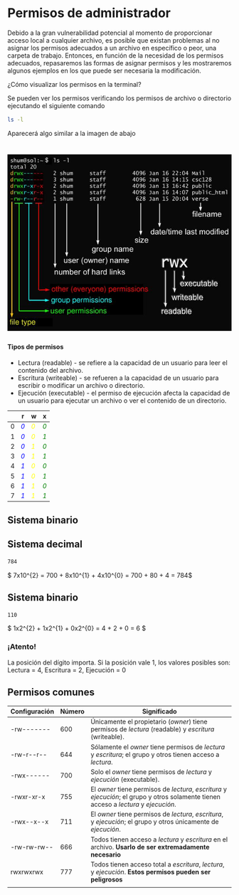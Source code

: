 # Permisos de administrador 

Debido a la gran vulnerabilidad potencial al momento de proporcionar acceso local a cualquier archivo, es posible que existan problemas al no asignar los permisos adecuados a un archivo en específico o peor, una carpeta de trabajo. Entonces, en función de la necesidad de los permisos adecuados, repasaremos las formas de asignar permisos y les mostraremos algunos ejemplos en los que puede ser necesaria la modificación.

¿Cómo visualizar los permisos en la terminal?

Se pueden ver los permisos verificando los permisos de archivo o directorio ejecutando el siguiente comando

```bash
ls -l
```

Aparecerá algo similar a la imagen de abajo

# ![imagen1](imagenes/image01.jpg "Estructura de permisos")

#### Tipos de permisos 

* Lectura (readable) - se refiere a la capacidad de un usuario para leer el contenido del archivo.
* Escritura (writeable) - se refueren a la capacidad de un usuario para escribir o modificar un archivo o directorio.
* Ejecución (executable) - el permiso de ejecución afecta la capacidad de un usuario para ejecutar un archivo o ver el contenido de un directorio.

|   | r | w | x |
| -------- | -------- | -------- | -------- |
| 0 | <span style="color:blue"> *0*</span> | <span style="color:yellow"> *0*</span> |  <span style="color:green"> *0*</span> |
| 1 | <span style="color:blue"> *0*</span> |  <span style="color:yellow"> *0*</span> |  <span style="color:green"> *1*</span> |
| 2 | <span style="color:blue"> *0*</span> |  <span style="color:yellow"> *1*</span> |  <span style="color:green"> *0*</span> |
| 3 | <span style="color:blue"> *0*</span> |  <span style="color:yellow"> *1*</span> | <span style="color:green"> *1*</span> |
| 4 | <span style="color:blue"> *1*</span> |  <span style="color:yellow"> *0*</span> |  <span style="color:green"> *0*</span> |
| 5 | <span style="color:blue"> *1*</span> |  <span style="color:yellow"> *0*</span> | <span style="color:green"> *1*</span> |
| 6 | <span style="color:blue"> *1*</span> |  <span style="color:yellow"> *1*</span> |  <span style="color:green"> *0*</span> |
| 7 | <span style="color:blue"> *1*</span> |  <span style="color:yellow"> *1*</span> | <span style="color:green"> *1*</span> |

## Sistema binario 

## Sistema decimal
```bash
784
```
$ 7x10^{2} = 700 + 8x10^{1} + 4x10^{0} = 700 + 80 + 4 = 784$

## Sistema binario 

```bash
110
```
$ 1x2^{2} + 1x2^{1} + 0x2^{0} = 4 + 2 + 0 = 6 $

### ¡Atento!

La posición del dígito importa. Si la posición vale 1, los valores posibles son: Lectura = 4, Escritura = 2, Ejecución = 0

## Permisos comunes

|Configuración |Número | Significado |
| -------- | -------- | -------- |
| -rw------- | 600 | Únicamente el propietario (*owner*) tiene permisos de *lectura* (readable) y *escritura* (writeable). |
| -rw-r--r-- | 644 | Sólamente el *owner* tiene permisos de  *lectura* y *escritura*; el grupo y otros tienen acceso a *lectura*.
| -rwx------ | 700 | Solo el *owner* tiene permisos de *lectura* y *ejecución* (executable). |
| -rwxr-xr-x | 755 | El *owner* tiene permisos de *lectura*, *escritura* y *ejecución*; el grupo y otros solamente tienen acceso a *lectura* y *ejecución*. | 
| -rwx--x--x | 711 | El *owner* tiene permisos de *lectura*, *escritura*, y *ejecución*; el grupo y otros únicamente de *ejecución*. | 
| -rw-rw-rw-- | 666 | Todos tienen acceso a *lectura* y *escritura* en el archivo. **Usarlo de ser extremadamente necesario** | 
| rwxrwxrwx | 777 | Todos tienen acceso total a *escritura*, *lectura*, y *ejecución*. **Estos permisos pueden ser peligrosos** |
| | |

